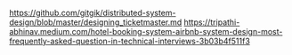 https://github.com/gitgik/distributed-system-design/blob/master/designing_ticketmaster.md
https://tripathi-abhinav.medium.com/hotel-booking-system-airbnb-system-design-most-frequently-asked-question-in-technical-interviews-3b03b4f511f3